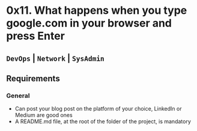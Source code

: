 # 0x11. What happens when you type google.com in your browser and press Enter
```DevOps``` | ```Network``` | ```SysAdmin```
---
## Requirements
### General
* Can post your blog post on the platform of your choice, LinkedIn or Medium are good ones
* A README.md file, at the root of the folder of the project, is mandatory
